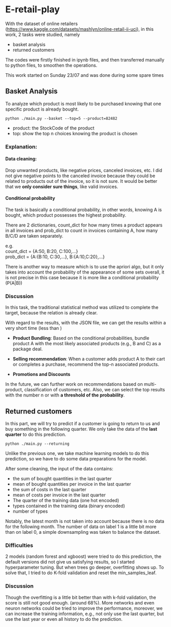 # E-retail-play

With the dataset of online retailers (https://www.kaggle.com/datasets/mashlyn/online-retail-ii-uci), in this work, 2 tasks were studied, namely

- basket analysis
- returned customers

The codes were firstly finished in ipynb files, and then transferred manually to python files, to smoothen the operations.

This work started on Sunday 23/07 and was done during some spare times

## Basket Analysis
To analyze which product is most likely to be purchased knowing that one specific product is already bought.

`python ./main.py --basket --top=5 --product=82482`
* product: the StockCode of the product
* top: show the top n choices knowing the product is chosen

### Explanation:

#### Data cleaning:
Drop unwanted products, like negative prices, canceled invoices, etc.
I did not give negative points to the canceled invoice because they could be related to products out of the invoice, so it is not sure. It would be better that we **only consider sure things**, like valid invoices.

#### Conditional probability
The task is basically a conditional probability, in other words, knowing A is bought, which product possesses the highest probability.

There are 2 dictionaries, count_dict for how many times a product appears in all invoices and prob_dict to count in invoices containing A, how many B/C/D are taken separately.

e.g.   
 count_dict = {A:50, B:20, C:100,...}   
 prob_dict = {A:{B:10, C:30,...}, B:{A:10,C:20},...}

There is another way to measure which is to use the apriori algo, but it only takes into account the probability of the appearance of some sets overall, it is not precise in this case because it is more like a conditional probability (P(A|B))

### Discussion
In this task, the traditional statistical method was utilized to complete the target, because the relation is already clear.  


With regard to the results, with the JSON file, we can get the results within a very short time (less than )

- **Product Bundling**: Based on the conditional probabilities, bundle product A with the most likely associated products (e.g., B and C) as a package deal. 

- **Selling recommendation**: When a customer adds product A to their cart or completes a purchase, recommend the top-n associated products. 

- **Promotions and Discounts**

In the future, we can further work on recommendations based on multi-product, classification of customers, etc. Also, we can select the top results with the number n or with **a threshold of the probability**.

## Returned customers
In this part, we will try to predict if a customer is going to return to us and buy something in the following quarter. We only take the data of the **last quarter** to do this prediction.

`python ./main.py --returning`

Unlike the previous one, we take machine learning models to do this prediction, so we have to do some data preparations for the model.

After some cleaning, the input of the data contains:
- the sum of bought quantities in the last quarter
- mean of bought quantities per invoice in the last quarter
- the sum of costs in the last quarter
- mean of costs per invoice in the last quarter
- The quarter of the training data (one hot encoded)
- types contained in the training data (binary encoded)
- number of types

Notably, the latest month is not taken into account because there is no data for the following month. The number of data on label 1 is a little bit more than on label 0, a simple downsampling was taken to balance the dataset.

### Difficulties
2 models (random forest and xgboost) were tried to do this prediction, the default versions did not give us satisfying results, so I started hyperparameter tuning. But when trees go deeper, overfitting shows up. To solve that, I tried to do K-fold validation and reset the min_samples_leaf. 

### Discussion
Though the overfitting is a little bit better than with k-fold validation, the score is still not good enough. (around 68%). More networks and even neuron networks could be tried to improve the performance, moreover, we can increase the training information, e.g., not only use the last quarter, but use the last year or even all history to do the prediction.


